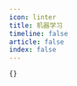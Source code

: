 ```yaml
---
icon: linter
title: 机器学习
timeline: false
article: false
index: false
---
```


```component Catalog
{}
```
